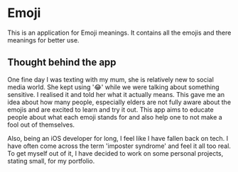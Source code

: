 # Emoji

This is an application for Emoji meanings. It contains all the emojis and there meanings for better use. 


## Thought behind the app


One fine day I was texting with my mum, she is relatively new to social media world. She kept using '😂' while we were talking about something sensitive. I realised it and told her what it actually means. 
This gave me an idea about how many people, especially elders are not fully aware about the emojis and are excited to learn and try it out. This app aims to educate people about what each emoji stands for and also help one to not make a fool out of themselves. 

Also, being an iOS developer for long, I feel like I have fallen back on tech. I have often come across the term 'imposter syndrome' and feel it all too real. To get myself out of it, I have decided to work on some personal projects, stating small, for my portfolio.

